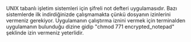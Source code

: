UNIX tabanlı işletim sistemleri için şifreli not defteri uygulamasıdır.
Bazı sistemlerde ilk indirdiğinizde çalışmamakta çünkü dosyanın izinlerini vermeniz gerekiyor.
Uygulamanın çalıştırma iznini vermek için terminalden uygulamanın bulunduğu dizine gidip "chmod 771 encrypted_notepad" şeklinde izin vermeniz yeterlidir.
